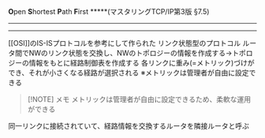 **O**pen **S**hortest **P**ath **F**irst *****(マスタリングTCP/IP第3版 §7.5)

---
*****
[[OSI]]のIS-ISプロトコルを参考にして作られた
リンク状態型のプロトコル
ルータ間でNWのリンク状態を交換し、NWのトポロジーの情報を作成する→トポロジーの情報をもとに経路制御表を作成する
各リンクに重み(=メトリック)づけができ、それが小さくなる経路が選択される
	※メトリックは管理者が自由に設定できる

> [!NOTE] メモ
> メトリックは管理者が自由に設定できるため、柔軟な運用ができる

同一リンクに接続されていて、経路情報を交換するルータを隣接ルータと呼ぶ
